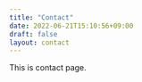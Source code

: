 ```yaml
---
title: "Contact"
date: 2022-06-21T15:10:56+09:00
draft: false
layout: contact
---
```


This is contact page.
